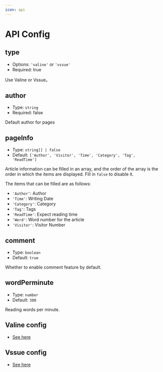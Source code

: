 ```yaml
---
icon: api
---
```


# API Config

## type

- Options: `'valine'` or `'vssue'`
- Required: true

Use Valine or Vssue。

## author

- Type: `string`
- Required: false

Default author for pages

## pageInfo

- Type: `string[] | false`
- Default: `['Author', 'Visitor', 'Time', 'Category', 'Tag', 'ReadTime']`

Article information can be filled in an array, and the order of the array is the order in which the items are displayed. Fill in `false` to disable it.

The items that can be filled are as follows:

- `'Author'`: Author
- `'Time'`: Writing Date
- `'Category'`: Category
- `'Tag'`: Tags
- `'ReadTime'`: Expect reading time
- `'Word'`: Word number for the article
- `'Visitor'`: Visitor Number

## comment

- Type: `boolean`
- Default: `true`

Whether to enable comment feature by default.

## wordPerminute

- Type: `number`
- Default: `300`

Reading words per minute.

## Valine config

- [See here](valine.md)

## Vssue config

- [See here](vssue.md)
